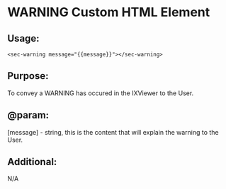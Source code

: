 # WARNING Custom HTML Element

## Usage:

`<sec-warning message="{{message}}"></sec-warning>`

## Purpose:

To convey a WARNING has occured in the IXViewer to the User.

## @param:
[message] - string, this is the content that will explain the warning to the User.

## Additional:
N/A
